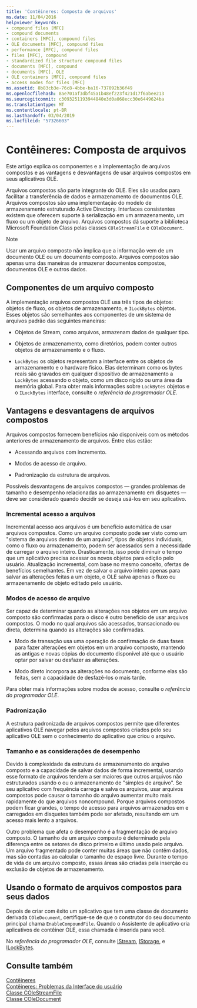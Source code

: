 ```yaml
---
title: 'Contêineres: Composta de arquivos'
ms.date: 11/04/2016
helpviewer_keywords:
- compound files [MFC]
- compound documents
- containers [MFC], compound files
- OLE documents [MFC], compound files
- performance [MFC], compound files
- files [MFC], compound
- standardized file structure compound files
- documents [MFC], compound
- documents [MFC], OLE
- OLE containers [MFC], compound files
- access modes for files [MFC]
ms.assetid: 8b83cb3e-76c8-4bbe-ba16-737092b36f49
ms.openlocfilehash: 8ae701af3dbf45a1b48ef223f421d17f6abee213
ms.sourcegitcommit: c3093251193944840e3d0a068ecc30e6449624ba
ms.translationtype: MT
ms.contentlocale: pt-BR
ms.lasthandoff: 03/04/2019
ms.locfileid: "57326603"
---
```

# <a name="containers-compound-files"></a>Contêineres: Composta de arquivos

Este artigo explica os componentes e a implementação de arquivos compostos e as vantagens e desvantagens de usar arquivos compostos em seus aplicativos OLE.

Arquivos compostos são parte integrante do OLE. Eles são usados para facilitar a transferência de dados e armazenamento de documentos OLE. Arquivos compostos são uma implementação do modelo de armazenamento estruturado Active Directory. Interfaces consistentes existem que oferecem suporte à serialização em um armazenamento, um fluxo ou um objeto de arquivo. Arquivos compostos dá suporte a biblioteca Microsoft Foundation Class pelas classes `COleStreamFile` e `COleDocument`.

> [!NOTE]
>  Usar um arquivo composto não implica que a informação vem de um documento OLE ou um documento composto. Arquivos compostos são apenas uma das maneiras de armazenar documentos compostos, documentos OLE e outros dados.

##  <a name="_core_components_of_a_compound_file"></a> Componentes de um arquivo composto

A implementação arquivos compostos OLE usa três tipos de objetos: objetos de fluxo, os objetos de armazenamento, e `ILockBytes` objetos. Esses objetos são semelhantes aos componentes de um sistema de arquivos padrão das seguintes maneiras:

- Objetos de Stream, como arquivos, armazenam dados de qualquer tipo.

- Objetos de armazenamento, como diretórios, podem conter outros objetos de armazenamento e o fluxo.

- `LockBytes` os objetos representam a interface entre os objetos de armazenamento e o hardware físico. Elas determinam como os bytes reais são gravados em qualquer dispositivo de armazenamento a `LockBytes` acessando o objeto, como um disco rígido ou uma área da memória global. Para obter mais informações sobre `LockBytes` objetos e o `ILockBytes` interface, consulte o *referência do programador OLE*.

##  <a name="_core_advantages_and_disadvantages_of_compound_files"></a> Vantagens e desvantagens de arquivos compostos

Arquivos compostos fornecem benefícios não disponíveis com os métodos anteriores de armazenamento de arquivos. Entre elas estão:

- Acessando arquivos com incremento.

- Modos de acesso de arquivo.

- Padronização da estrutura de arquivos.

Possíveis desvantagens de arquivos compostos — grandes problemas de tamanho e desempenho relacionadas ao armazenamento em disquetes — deve ser considerado quando decidir se deseja usá-los em seu aplicativo.

###  <a name="_core_incremental_access_to_files"></a> Incremental acesso a arquivos

Incremental acesso aos arquivos é um benefício automática de usar arquivos compostos. Como um arquivo composto pode ser visto como um "sistema de arquivos dentro de um arquivo", tipos de objetos individuais, como o fluxo ou armazenamento, podem ser acessados sem a necessidade de carregar o arquivo inteiro. Drasticamente, isso pode diminuir o tempo que um aplicativo precisa acessar os novos objetos para edição pelo usuário. Atualização incremental, com base no mesmo conceito, ofertas de benefícios semelhantes. Em vez de salvar o arquivo inteiro apenas para salvar as alterações feitas a um objeto, o OLE salva apenas o fluxo ou armazenamento de objeto editado pelo usuário.

###  <a name="_core_file_access_modes"></a> Modos de acesso de arquivo

Ser capaz de determinar quando as alterações nos objetos em um arquivo composto são confirmadas para o disco é outro benefício de usar arquivos compostos. O modo no qual arquivos são acessados, transacionado ou direta, determina quando as alterações são confirmadas.

- Modo de transação usa uma operação de confirmação de duas fases para fazer alterações em objetos em um arquivo composto, mantendo as antigas e novas cópias do documento disponível até que o usuário optar por salvar ou desfazer as alterações.

- Modo direto incorpora as alterações no documento, conforme elas são feitas, sem a capacidade de desfazê-los o mais tarde.

Para obter mais informações sobre modos de acesso, consulte o *referência do programador OLE*.

###  <a name="_core_standardization"></a> Padronização

A estrutura padronizada de arquivos compostos permite que diferentes aplicativos OLE navegar pelos arquivos compostos criados pelo seu aplicativo OLE sem o conhecimento do aplicativo que criou o arquivo.

###  <a name="_core_size_and_performance_considerations"></a> Tamanho e as considerações de desempenho

Devido à complexidade da estrutura de armazenamento do arquivo composto e a capacidade de salvar dados de forma incremental, usando esse formato de arquivos tendem a ser maiores que outros arquivos não estruturados usando o ou o armazenamento de "simples de arquivo". Se seu aplicativo com frequência carrega e salva os arquivos, usar arquivos compostos pode causar o tamanho do arquivo aumentar muito mais rapidamente do que arquivos noncompound. Porque arquivos compostos podem ficar grandes, o tempo de acesso para arquivos armazenados em e carregados em disquetes também pode ser afetado, resultando em um acesso mais lento a arquivos.

Outro problema que afeta o desempenho é a fragmentação de arquivo composto. O tamanho de um arquivo composto é determinado pela diferença entre os setores de disco primeiro e último usado pelo arquivo. Um arquivo fragmentado pode conter muitas áreas que não contêm dados, mas são contadas ao calcular o tamanho de espaço livre. Durante o tempo de vida de um arquivo composto, essas áreas são criadas pela inserção ou exclusão de objetos de armazenamento.

##  <a name="_core_using_compound_files_format_for_your_data"></a> Usando o formato de arquivos compostos para seus dados

Depois de criar com êxito um aplicativo que tem uma classe de documento derivada `COleDocument`, certifique-se de que o construtor do seu documento principal chama `EnableCompoundFile`. Quando o Assistente de aplicativo cria aplicativos de contêiner OLE, essa chamada é inserida para você.

No *referência do programador OLE*, consulte [IStream](/windows/desktop/api/objidl/nn-objidl-istream), [IStorage](/windows/desktop/api/objidl/nn-objidl-istorage), e [ILockBytes](/windows/desktop/api/objidl/nn-objidl-ilockbytes).

## <a name="see-also"></a>Consulte também

[Contêineres](../mfc/containers.md)<br/>
[Contêineres: Problemas da Interface do usuário](../mfc/containers-user-interface-issues.md)<br/>
[Classe COleStreamFile](../mfc/reference/colestreamfile-class.md)<br/>
[Classe COleDocument](../mfc/reference/coledocument-class.md)
